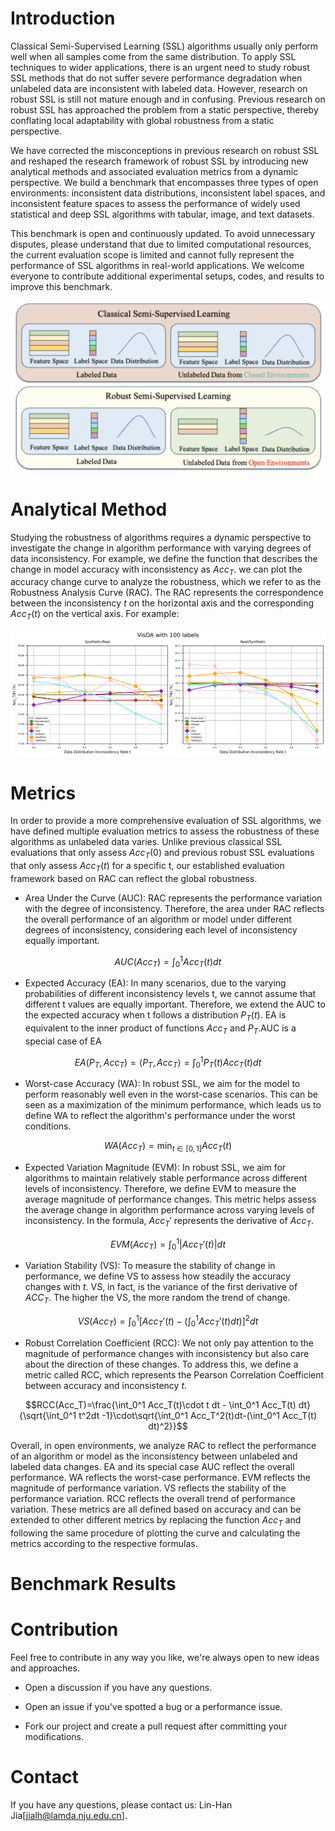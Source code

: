 # Introduction
Classical Semi-Supervised Learning (SSL) algorithms usually only perform well when all samples come from the same distribution. To apply SSL techniques to wider applications, there is an urgent need to study robust SSL methods that do not suffer severe performance degradation when unlabeled data are inconsistent with labeled data. However, research on robust SSL is still not mature enough and in confusing. Previous research on robust SSL has approached the problem from a static perspective, thereby conflating local adaptability with global robustness from a static perspective. 

We have corrected the misconceptions in previous research on robust SSL and reshaped the research framework of robust SSL by introducing new analytical methods and associated evaluation metrics from a dynamic perspective. We build a benchmark that encompasses three types of open environments: inconsistent data distributions, inconsistent label spaces, and inconsistent feature spaces to assess the performance of widely used statistical and deep SSL algorithms with tabular, image, and text datasets. 

This benchmark is open and continuously updated. To avoid unnecessary disputes, please understand that due to limited computational resources, the current evaluation scope is limited and cannot fully represent the performance of SSL algorithms in real-world applications. We welcome everyone to contribute additional experimental setups, codes, and results to improve this benchmark.

![Robust SSL](./Figures/RobustSSL.png)

# Analytical Method
Studying the robustness of algorithms requires a dynamic perspective to investigate the change in algorithm performance with varying degrees of data inconsistency. For example, we define the function that describes the change in model accuracy with inconsistency as $Acc_T$. we can plot the accuracy change curve to analyze the robustness, which we refer to as the Robustness Analysis Curve (RAC). The RAC represents the correspondence between the inconsistency $t$ on the horizontal axis and the corresponding $Acc_T(t)$ on the vertical axis. For example:

![RAC](./Distribution/images/Distribution_VisDA.png)

# Metrics
In order to provide a more comprehensive evaluation of SSL algorithms, we have defined multiple evaluation metrics to assess the robustness of these algorithms as unlabeled data varies. Unlike previous classical SSL evaluations that only assess $Acc_T(0)$ and previous robust SSL evaluations that only assess $Acc_T(t)$ for a specific t, our established evaluation framework based on RAC can reflect the global robustness.

- Area Under the Curve (AUC): RAC represents the performance variation with the degree of inconsistency. Therefore, the area under RAC reflects the overall performance of an algorithm or model under different degrees of inconsistency, considering each level of inconsistency equally important.

$$AUC(Acc_T) =\int_0^1 Acc_T(t)dt$$

- Expected Accuracy (EA): In many scenarios, due to the varying probabilities of different inconsistency levels t, we cannot assume that different t values are equally important. Therefore, we extend the AUC to the expected accuracy when t follows a distribution $P_T(t)$. EA is equivalent to the inner product of functions $Acc_T$ and $P_T$.AUC is a special case of EA

$$EA(P_T,Acc_T) = \langle P_T,Acc_T\rangle=\int_0^1 P_T(t)Acc_T(t)dt$$

- Worst-case Accuracy (WA): In robust SSL, we aim for the model to perform reasonably well even in the worst-case scenarios. This can be seen as a maximization of the minimum performance, which leads us to define WA to reflect the algorithm's performance under the worst conditions.

$$WA(Acc_T)=\min_{t\in[0,1]} Acc_T(t)$$

- Expected Variation Magnitude (EVM): In robust SSL, we aim for algorithms to maintain relatively stable performance across different levels of inconsistency. Therefore, we define EVM to measure the average magnitude of performance changes. This metric helps assess the average change in algorithm performance across varying levels of inconsistency. In the formula, $Acc_T'$ represents the derivative of $Acc_T$.

$$EVM(Acc_T) =\int_0^1 |Acc_T'(t)|dt$$

- Variation Stability (VS): To measure the stability of change in performance, we define VS to assess how steadily the accuracy changes with $t$. VS, in fact, is the variance of the first derivative of $ACC_T$. The higher the VS, the more random the trend of change.

$$VS(Acc_T)=\int_0^1 [Acc_T'(t)-(\int_0^1Acc_T'(t)dt)]^2dt$$

- Robust Correlation Coefficient (RCC): We not only pay attention to the magnitude of performance changes with inconsistency but also care about the direction of these changes. To address this, we define a metric called RCC, which represents the Pearson Correlation Coefficient  between accuracy and inconsistency $t$.

$$RCC(Acc_T)=\frac{\int_0^1 Acc_T(t)\cdot t dt - \int_0^1 Acc_T(t) dt}{\sqrt{\int_0^1 t^2dt -1}\cdot\sqrt{\int_0^1 Acc_T^2(t)dt-(\int_0^1 Acc_T(t) dt)^2}}$$

Overall, in open environments, we analyze RAC to reflect the performance of an algorithm or model as the inconsistency between unlabeled and labeled data changes. EA and its special case AUC reflect the overall performance. WA reflects the worst-case performance. EVM reflects the magnitude of performance variation. VS reflects the stability of the performance variation. RCC reflects the overall trend of performance variation. These metrics are all defined based on accuracy and can be extended to other different metrics by replacing the function $Acc_T$ and following the same procedure of plotting the curve and calculating the metrics according to the respective formulas.

# Benchmark Results

# Contribution
Feel free to contribute in any way you like, we're always open to new ideas and approaches.

- Open a discussion if you have any questions.

- Open an issue if you've spotted a bug or a performance issue.

- Fork our project and create a pull request after committing your modifications.

# Contact
If you have any questions, please contact us: Lin-Han Jia[jialh@lamda.nju.edu.cn].

